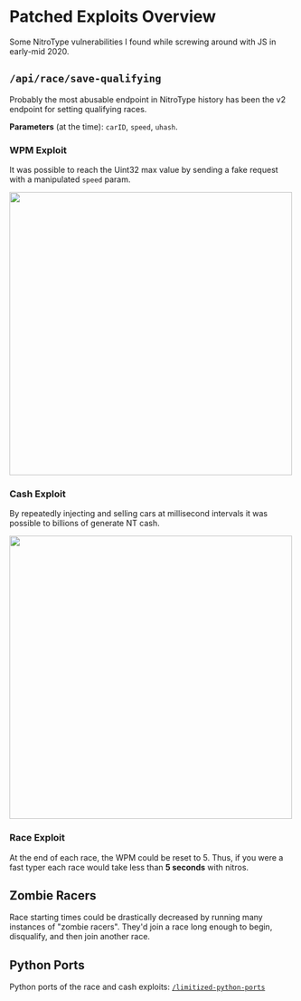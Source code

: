 # Patched Exploits Overview
Some NitroType vulnerabilities I found while screwing around with JS in early-mid 2020.

## `/api/race/save-qualifying`
Probably the most abusable endpoint in NitroType history has been the v2 endpoint for setting qualifying races.

**Parameters** (at the time): `carID`, `speed`, `uhash`.

### WPM Exploit
It was possible to reach the Uint32 max value by sending a fake request with a manipulated `speed` param.

<a href="https://nitrotype.com/racer/rayispro010_deleted"><img width="500" src="https://raw.githubusercontent.com/Ray-Adams/NitroType-Archive/master/screenshots/uint32_max_wpm.png" /></a>

### Cash Exploit
By repeatedly injecting and selling cars at millisecond intervals it was possible to billions of generate NT cash.

<img width="500" src="https://github.com/Ray-Adams/NitroType-Archive/blob/master/screenshots/cash_exploit.png" />

### Race Exploit
At the end of each race, the WPM could be reset to 5. Thus, if you were a fast typer each race would take less than **5 seconds** with nitros.

## Zombie Racers
Race starting times could be drastically decreased by running many instances of "zombie racers". They'd join a race long enough to begin, disqualify, and then join another race.

## Python Ports
Python ports of the race and cash exploits: [`/limitized-python-ports`](/patched-exploits/limitized-python-ports)
